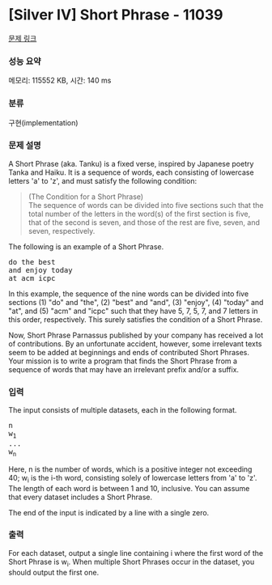 # [Silver IV] Short Phrase - 11039 

[문제 링크](https://www.acmicpc.net/problem/11039) 

### 성능 요약

메모리: 115552 KB, 시간: 140 ms

### 분류

구현(implementation)

### 문제 설명

<p>A Short Phrase (aka. Tanku) is a fixed verse, inspired by Japanese poetry Tanka and Haiku. It is a sequence of words, each consisting of lowercase letters 'a' to 'z', and must satisfy the following condition:</p>

<blockquote>
<p>(The Condition for a Short Phrase)<br>
The sequence of words can be divided into five sections such that the total number of the letters in the word(s) of the first section is five, that of the second is seven, and those of the rest are five, seven, and seven, respectively.</p>
</blockquote>

<p>The following is an example of a Short Phrase.</p>

<pre>do the best
and enjoy today
at acm icpc</pre>

<p>In this example, the sequence of the nine words can be divided into five sections (1) "do" and "the", (2) "best" and "and", (3) "enjoy", (4) "today" and "at", and (5) "acm" and "icpc" such that they have 5, 7, 5, 7, and 7 letters in this order, respectively. This surely satisfies the condition of a Short Phrase.</p>

<p>Now, Short Phrase Parnassus published by your company has received a lot of contributions. By an unfortunate accident, however, some irrelevant texts seem to be added at beginnings and ends of contributed Short Phrases. Your mission is to write a program that finds the Short Phrase from a sequence of words that may have an irrelevant prefix and/or a suffix.</p>

### 입력 

 <p>The input consists of multiple datasets, each in the following format.</p>

<pre>n
w<sub>1</sub>
... 
w<sub>n</sub></pre>

<p>Here, n is the number of words, which is a positive integer not exceeding 40; w<sub>i</sub> is the i-th word, consisting solely of lowercase letters from 'a' to 'z'. The length of each word is between 1 and 10, inclusive. You can assume that every dataset includes a Short Phrase.</p>

<p>The end of the input is indicated by a line with a single zero.</p>

### 출력 

 <p>For each dataset, output a single line containing i where the first word of the Short Phrase is w<sub>i</sub>. When multiple Short Phrases occur in the dataset, you should output the first one.</p>

